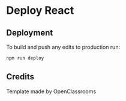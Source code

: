 # Deploy React

## Deployment
To build and push any edits to production run:
```bash
npm run deploy
```

## Credits
Template made by OpenClassrooms